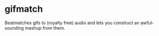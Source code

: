 # gifmatch

Beatmatches gifs to (royalty free) audio and lets you construct an awful-sounding mashup from them.
